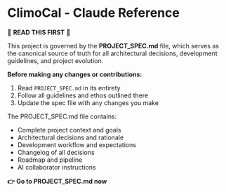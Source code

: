 # ClimoCal - Claude Reference

🚨 **READ THIS FIRST** 🚨

This project is governed by the **PROJECT_SPEC.md** file, which serves as the canonical source of truth for all architectural decisions, development guidelines, and project evolution.

**Before making any changes or contributions:**

1. Read `PROJECT_SPEC.md` in its entirety
2. Follow all guidelines and ethos outlined there
3. Update the spec file with any changes you make

The PROJECT_SPEC.md file contains:
- Complete project context and goals
- Architectural decisions and rationale
- Development workflow and expectations  
- Changelog of all decisions
- Roadmap and pipeline
- AI collaborator instructions

**👉 Go to PROJECT_SPEC.md now**